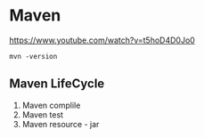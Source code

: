# Maven

<https://www.youtube.com/watch?v=t5hoD4D0Jo0>



`mvn -version`

## Maven LifeCycle

1. Maven complile
2. Maven test
3. Maven resource - jar